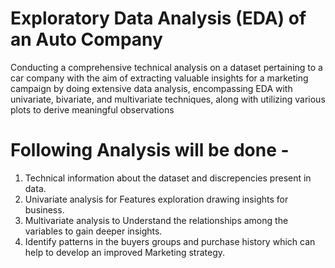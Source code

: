 # Exploratory Data Analysis (EDA) of an Auto Company
Conducting a comprehensive technical analysis on a dataset pertaining to a car company with the aim of extracting valuable insights for a marketing campaign by doing extensive data analysis, encompassing EDA with univariate, bivariate, and multivariate techniques, along with utilizing various plots to derive meaningful observations

# Following Analysis will be done -
1) Technical information about the dataset and discrepencies present in data.
2) Univariate analysis for Features exploration drawing insights for business.
3) Multivariate analysis to Understand the relationships among the variables to gain deeper insights.
4) Identify patterns in the buyers groups and purchase history which can help to develop an improved Marketing strategy.
